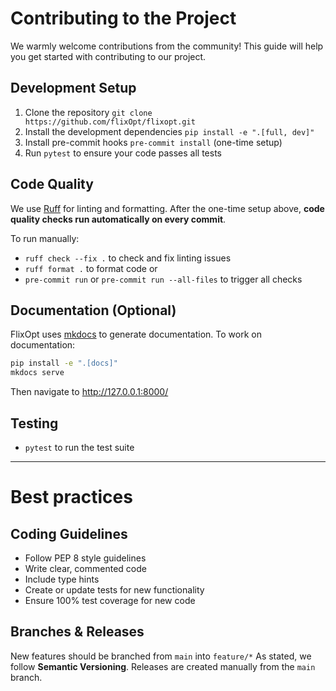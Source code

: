 # Contributing to the Project

We warmly welcome contributions from the community! This guide will help you get started with contributing to our project.

## Development Setup
1. Clone the repository `git clone https://github.com/flixOpt/flixopt.git`
2. Install the development dependencies `pip install -e ".[full, dev]"`
3. Install pre-commit hooks `pre-commit install` (one-time setup)
4. Run `pytest` to ensure your code passes all tests

## Code Quality
We use [Ruff](https://github.com/astral-sh/ruff) for linting and formatting. After the one-time setup above, **code quality checks run automatically on every commit**.

To run manually:
- `ruff check --fix .` to check and fix linting issues
- `ruff format .` to format code or
- `pre-commit run` or `pre-commit run --all-files` to trigger all checks

## Documentation (Optional)
FlixOpt uses [mkdocs](https://www.mkdocs.org/) to generate documentation.
To work on documentation:
```bash
pip install -e ".[docs]"
mkdocs serve
```
Then navigate to http://127.0.0.1:8000/

## Testing
- `pytest` to run the test suite

---
# Best practices

## Coding Guidelines

- Follow PEP 8 style guidelines
- Write clear, commented code
- Include type hints
- Create or update tests for new functionality
- Ensure 100% test coverage for new code

## Branches & Releases
New features should be branched from `main` into `feature/*`
As stated, we follow **Semantic Versioning**. Releases are created manually from the `main` branch.
